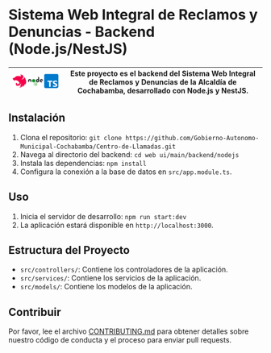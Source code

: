 # Sistema Web Integral de Reclamos y Denuncias - Backend (Node.js/NestJS)
| <img src="../../../../assets/main/backend/logo-entornos.png" alt="Logo" width="300"/> | Este proyecto es el backend del Sistema Web Integral de Reclamos y Denuncias de la Alcaldía de Cochabamba, desarrollado con Node.js y NestJS. |
|------------------------------------------------|---------------------------------------------------------------------------------------------------------------------------------------------------------------------------------------------------------------------------|

## Instalación
1. Clona el repositorio: `git clone https://github.com/Gobierno-Autonomo-Municipal-Cochabamba/Centro-de-Llamadas.git`
2. Navega al directorio del backend: `cd web ui/main/backend/nodejs`
3. Instala las dependencias: `npm install`
4. Configura la conexión a la base de datos en `src/app.module.ts`.

## Uso
1. Inicia el servidor de desarrollo: `npm run start:dev`
2. La aplicación estará disponible en `http://localhost:3000`.

## Estructura del Proyecto
- `src/controllers/`: Contiene los controladores de la aplicación.
- `src/services/`: Contiene los servicios de la aplicación.
- `src/models/`: Contiene los modelos de la aplicación.

## Contribuir
Por favor, lee el archivo [CONTRIBUTING.md](../../../../CONTRIBUTING.md) para obtener detalles sobre nuestro código de conducta y el proceso para enviar pull requests.

